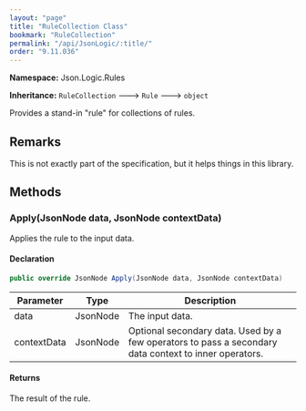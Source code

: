 ```yaml
---
layout: "page"
title: "RuleCollection Class"
bookmark: "RuleCollection"
permalink: "/api/JsonLogic/:title/"
order: "9.11.036"
---
```

**Namespace:** Json.Logic.Rules

**Inheritance:**
`RuleCollection`
 🡒 
`Rule`
 🡒 
`object`

Provides a stand-in "rule" for collections of rules.

## Remarks

This is not exactly part of the specification, but it helps things in this library.

## Methods

### Apply(JsonNode data, JsonNode contextData)

Applies the rule to the input data.

#### Declaration

```c#
public override JsonNode Apply(JsonNode data, JsonNode contextData)
```

| Parameter | Type | Description |
|---|---|---|
| data | JsonNode | The input data. |
| contextData | JsonNode | Optional secondary data.  Used by a few operators to pass a secondary<br>    data context to inner operators. |


#### Returns

The result of the rule.

